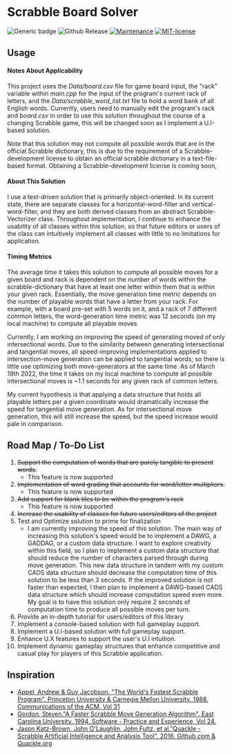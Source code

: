 # Scrabble Board Solver

![Generic badge](https://img.shields.io/badge/build-passing-color.svg)
![Github Release](https://img.shields.io/badge/release-v0.2.3--beta-informational)
[![Maintenance](https://img.shields.io/badge/Maintained%3F-yes-green.svg)](https://github.com/adamcesco/scrabble-solver/graphs/commit-activity)
[![MIT-license](https://img.shields.io/badge/License-MIT-blue.svg)](./LICENSE.txt)

## Usage

#### Notes About Applicability

This project uses the *Data/board.csv* file for game board input, the "rack" variable within *main.cpp* for the input of the program's current rack of letters, and the *Data/scrabble_word_list.txt* file to hold a word bank of all English words. Currently, users need to manually edit the program's rack and *board.csv* in order to use this solution throughout the course of a changing Scrabble game, this will be changed soon as I implement a U.I-based solution.

Note that this solution may not compute all possible words that are in the official Scrabble dictionary, this is due to the requirement of a Scrabble-development license to obtain an official scrabble dictionary in a text-file-based format. Obtaining a Scrabble-development license is coming soon,

#### About This Solution

I use a test-driven solution that is primarily object-oriented. In its current state, there are separate classes for a horizontal-word-filter and vertical-word-filter, and they are both derived classes from an abstract Scrabble-Vectorizer class. Throughout implementation, I continue to enhance the usability of all classes within this solution, so that future editors or users of the class can intuitively implement all classes with little to no limitations for application.

#### Timing Metrics

The average time it takes this solution to compute all possible moves for a given board and rack is dependent on the number of words within the scrabble-dictionary that have at least one letter within them that is within your given rack. Essentially, the move generation time metric depends on the number of playable words that have a letter from your rack. For example, with a board pre-set with 5 words on it, and a rack of 7 different common letters, the word-generation time metric was 12 seconds (on my local machine) to compute all playable moves.

Currently, I am working on improving the speed of generating moved of only intersectional words. Due to the similarity between generating intersectional and tangential moves, all speed-improving implementations applied to intersection-move generation can be applied to tangential words; so there is little use optimizing both move-generators at the same time. As of March 19th 2022, the time it takes on my local machine to compute all possible intersectional moves is ~1.1 seconds for any given rack of common letters.

My current hypothesis is that applying a data structure that holds all playable letters per a given coordinate would dramatically increase the speed for tangential move generation. As for intersectional move generation, this will still increase the speed, but the speed increase would pale in comparison.


## Road Map / To-Do List

1. ~~Support the computation of words that are purely tangible to present words.~~
    - This feature is now supported
2. ~~Implementation of word grading that accounts for word/letter multipliers.~~
    - This feature is now supported
3. ~~Add support for blank tiles to be within the program's rack~~
    - This feature is now supported
4. ~~Increase the usability of classes for future users/editors of the project~~
5. Test and Optimize solution to prime for finalization
    - I am currently improving the speed of this solution. The main way of increasing this solution's speed would be to implement a DAWG, a GADDAG, or a custom data structure. I want to explore creativity within this field, so I plan to implement a custom data structure that should reduce the number of characters parsed through during move generation. This new data structure in tandem with my custom CADS data structure should decrease the computation time of this solution to be less than 3 seconds. If the improved solution is not faster than expected, I then plan to implement a DAWG-based CADS data structure which should increase computation speed even more. My goal is to have this solution only require 2 seconds of computation time to produce all possible moves per turn.
6. Provide an in-depth tutorial for users/editors of this library
7. Implement a console-based solution with full gameplay support.
8. Implement a U.I-based solution with full gameplay support.
9. Enhance U.X features to support the user's U.I intuition.
10. Implement dynamic gameplay structures that enhance competitive and casual play for players of this Scrabble application.

## Inspiration

- [Appel, Andrew & Guy Jacobson. "The World's Fastest Scrabble Program". Princeton University & Carnegie Mellon University. 1988. Communications of the ACM, Vol 31](https://dl.acm.org/doi/10.1145/42411.42420)
- [Gordon, Steven."A Faster Scrabble Move Generation Algorithm". East Carolina University. 1994. Software - Practice and Experience, Vol 24.](https://doi.org/10.1002/spe.4380240205)
- [Jason Katz-Brown, John O'Laughlin, John Fultz, et al."Quackle - Scrabble Artificial Intelligence and Analysis Tool". 2016. Github.com & Quackle.org](https://github.com/quackle/quackle)